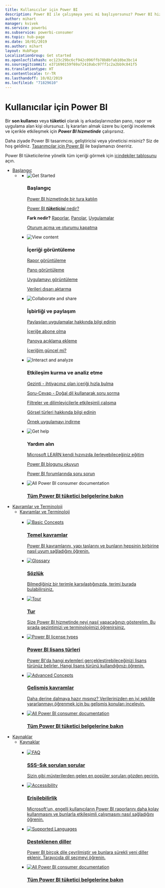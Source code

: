 ```yaml
---
title: Kullanıcılar için Power BI
description: Power BI ile çalışmaya yeni mi başlıyorsunuz? Power BI hizmetinin özelliklerini ve yeteneklerini öğrenin; Power BI tüketicisi veya son kullanıcısı olarak bunlarla ne yapabileceğinizi görün.
author: mihart
manager: kvivek
ms.service: powerbi
ms.subservice: powerbi-consumer
ms.topic: hub-page
ms.date: 10/01/2019
ms.author: mihart
layout: HubPage
LocalizationGroup: Get started
ms.openlocfilehash: ec123c29bc6cf942c096ffb78b8bfab10be3bc14
ms.sourcegitcommit: e371690159f69a72410abc97ff1c2a2bb9c841f5
ms.translationtype: HT
ms.contentlocale: tr-TR
ms.lasthandoff: 10/02/2019
ms.locfileid: "71829610"
---
```

<div id="main" class="v2">
      <div class="container">
            <h1 class="">Kullanıcılar için Power BI</h1>
            <p>Bir <b>son kullanıcı</b> veya <b>tüketici</b> olarak iş arkadaşlarınızdan pano, rapor ve uygulama alan kişi olursunuz. İş kararları almak üzere bu içeriği incelemek ve içerikle etkileşmek için <b><i>Power BI hizmetinde</i></b> çalışırsınız.</p>
            <p>Daha ziyade Power BI tasarımcısı, geliştiricisi veya yöneticisi misiniz? Siz de hoş geldiniz. <a href="../power-bi-creator-landing.md">Tasarımcılar için Power BI</a> ile başlamanızı öneririz.</p>
            <p>Power BI tüketicilerine yönelik tüm içeriği görmek için <a href="end-user-consumer.md">içindekiler tablosunu</a> açın.</p>
            <ul class="pivots">
            <li>
                <a href="#get-started" data-linktype="self-bookmark">Başlangıç</a>
                <ul id="get-started" class="cardsF">
                    <li>
                        <a data-default="true" href="#getstarted" data-linktype="self-bookmark"></a>
                        <ul id="getstarted" class="cardsF">
                            <li>
                                <div class="cardSize">
                                    <div class="cardPadding">
                                        <div class="card">
                                            <div class="cardImageOuter">
                                                <div class="cardImage">
                                                    <img alt="Get Started" src="media/end-user-consumer/get-started.svg" data-linktype="relative-path">
                                                </div>
                                            </div>
                                            <div class="cardText">
                                                <h3>Başlangıç</h3>
                                                <p><a href="/power-bi/consumer/end-user-reading-view" data-linktype="absolute-path">Power BI hizmetinde bir tura katılın</a></p>
                                                <p><a href="/power-bi/consumer/end-user-consumer" data-linktype="absolute-path">Power BI <b><i>tüketicisi</i></b> nedir?</a></p>
                                                <p><b>Fark nedir?</b> <a href="/power-bi/consumer/end-user-reports" data-linktype="absolute-path">Raporlar</a>, <a href="/power-bi/consumer/end-user-dashboards" data-linktype="absolute-path">Panolar</a>, <a href="/power-bi/consumer/end-user-apps" data-linktype="absolute-path">Uygulamalar</a></p>
                                                <p><a href="/power-bi/consumer/end-user-sign-in" data-linktype="absolute-path">Oturum açma ve oturumu kapatma</a></p>
                                            </div>
                                        </div>
                                    </div>
                                </div>
                            </li>
                            <li>
                                <div class="cardSize">
                                    <div class="cardPadding">
                                        <div class="card">
                                            <div class="cardImageOuter">
                                                <div class="cardImage">
                                                    <img alt="View content" src="media/end-user-consumer/view-content.svg" data-linktype="relative-path">
                                                </div>
                                            </div>
                                            <div class="cardText">
                                                <h3>İçeriği görüntüleme</h3>
                                                <p><a href="/power-bi/consumer/end-user-report-open" data-linktype="absolute-path">Rapor görüntüleme</a></p>
                                                <p><a href="/power-bi/consumer/end-user-dashboard-open" data-linktype="absolute-path">Pano görüntüleme</a></p>
                                                <p><a href="/power-bi/consumer/end-user-app-view" data-linktype="absolute-path">Uygulamayı görüntüleme</a></p>
                                                <p><a href="/power-bi/consumer/end-user-export" data-linktype="absolute-path">Verileri dışarı aktarma</a>
                                            </div>
                                        </div>
                                    </div>
                                </div>
                            </li>
                            <li>
                                <div class="cardSize">
                                    <div class="cardPadding">
                                        <div class="card">
                                            <div class="cardImageOuter">
                                                <div class="cardImage">
                                                    <img alt="Collaborate and share" src="media/end-user-consumer/collaborate-share.svg" data-linktype="relative-path">
                                                </div>
                                            </div>
                                            <div class="cardText">
                                                <h3>İşbirliği ve paylaşım</h3>
                                                <p><a href="/power-bi/consumer/end-user-apps" data-linktype="absolute-path">Paylaşılan uygulamalar hakkında bilgi edinin</a></p>
                                                <p><a href="/power-bi/consumer/end-user-subscribe" data-linktype="absolute-path">İçeriğe abone olma</a></p>
                                                <p><a href="/power-bi/consumer/end-user-comment" data-linktype="absolute-path">Panoya açıklama ekleme</a></p>
                                                <p><a href="/power-bi/consumer/end-user-fresh" data-linktype="absolute-path">İçeriğim güncel mi?</a></p>
                                            </div>
                                        </div>
                                    </div>
                                </div>
                            </li>
                            <li>
                                <div class="cardSize">
                                    <div class="cardPadding">
                                        <div class="card">
                                            <div class="cardImageOuter">
                                                <div class="cardImage">
                                                    <img alt="Interact and analyze" src="media/end-user-consumer/interact-analyze.svg" data-linktype="relative-path">
                                                </div>
                                            </div>
                                            <div class="cardText">
                                                <h3>Etkileşim kurma ve analiz etme</h3>
                                                <p><a href="/power-bi/consumer/end-user-experience" data-linktype="absolute-path">Gezinti - ihtiyacınız olan içeriği hızla bulma</a></p>
                                                <p><a href="/power-bi/consumer/end-user-q-and-a" data-linktype="absolute-path">Soru-Cevap - Doğal dil kullanarak soru sorma</a></p>
                                                <p><a href="/power-bi/consumer/end-user-report-filter" data-linktype="absolute-path">Filtreler ve dilimleyicilerle etkileşimli çalışma</a></p>
                                                <p><a href="/power-bi/consumer/end-user-visual-type" data-linktype="absolute-path">Görsel türleri hakkında bilgi edinin</a></p>
                                                <p><a href="/power-bi/consumer/end-user-app-marketing" data-linktype="absolute-path">Örnek uygulamayı indirme</a></p>
                                            </div>
                                        </div>
                                    </div>
                                </div>
                            </li>
                            <li>
                                <div class="cardSize">
                                    <div class="cardPadding">
                                        <div class="card">
                                            <div class="cardImageOuter">
                                                <div class="cardImage">
                                                    <img alt="Get help" src="media/end-user-consumer/get-help.svg" data-linktype="relative-path">
                                                </div>
                                            </div>
                                            <div class="cardText">
                                                <h3>Yardım alın</h3>
                                            <p><a href="https://docs.microsoft.com/en-us/learn/paths/consume-data-with-power-bi/" data-linktype="absolute-path">Microsoft LEARN kendi hızınızda ilerleyebileceğiniz eğitim</a></p>
                                                <p><a href="https://powerbi.microsoft.com/blog/" data-linktype="absolute-path">Power BI blogunu okuyun</a></p>
                                                <p><a href="http://community.powerbi.com/" data-linktype="absolute-path">Power BI forumlarında soru sorun</a></p>
                                            </div>
                                        </div>
                                    </div>
                                </div>
                            </li>
                            <li>
                                <div class="cardSize">
                                    <div class="cardPadding">
                                        <div class="card">
                                            <div class="cardImageOuter">
                                                <div class="cardImage">
                                                    <img alt="All Power BI consumer documentation" src="media/end-user-consumer/see-all.svg" data-linktype="relative-path">
                                                </div>
                                            </div>
                                            <div class="cardText">
                                                <a href="end-user-consumer.md" data-linktype="absolute-path">
                                                <h3>Tüm Power BI tüketici belgelerine bakın</h3></a>
                                            </div>
                                        </div>
                                    </div>
                                </div>
                            </li>
                        </ul>
                    </li>
                </ul>
            </li>
            <li>
                <a href="#concepts-terminology" data-linktype="self-bookmark"> Kavramlar ve Terminoloji</a>
                <ul id="concepts-terminology">
                    <li>
                        <a href="#conceptsterminology" data-linktype="self-bookmark"> Kavramlar ve Terminoloji</a>
                        <ul id="conceptsterminology" class="cardsC">
                            <br>
                            <li>
                                <a href="/power-bi/consumer/End-user-basic-concepts" data-linktype="absolute-path">
                                    <div class="cardSize">
                                        <div class="cardPadding">
                                            <div class="card">
                                                <div class="cardImageOuter">
                                                    <div class="cardImage bgdAccent1">
                                                        <img src="media/end-user-consumer/basic-concepts.svg" alt="Basic Concepts" data-linktype="relative-path">
                                                    </div>
                                                </div>
                                                <div class="cardText">
                                                    <h3>Temel kavramlar</h3>
                                                    <p>Power BI kavramlarını, yapı taşlarını ve bunların hepsinin birbirine nasıl uyum sağladığını öğrenin.</p>
                                                </div>
                                            </div>
                                        </div>
                                    </div>
                                </a>
                            </li>
                            <li>
                                <a href="/power-bi/consumer/End-user-glossary" data-linktype="absolute-path">
                                    <div class="cardSize">
                                        <div class="cardPadding">
                                            <div class="card">
                                                <div class="cardImageOuter">
                                                    <div class="cardImage bgdAccent1">
                                                        <img src="media/end-user-consumer/glossary.svg" alt="Glossary" data-linktype="relative-path">
                                                    </div>
                                                </div>
                                                <div class="cardText">
                                                    <h3>Sözlük</h3>
                                                    <p>Bilmediğiniz bir terimle karşılaştığınızda, terimi burada bulabilirsiniz.</p>
                                                </div>
                                            </div>
                                        </div>
                                    </div>
                                </a>
                            </li>
                            <li>
                                <a href="/power-bi/consumer/end-user-experience" data-linktype="absolute-path">
                                    <div class="cardSize">
                                        <div class="cardPadding">
                                            <div class="card">
                                                <div class="cardImageOuter">
                                                    <div class="cardImage bgdAccent1">
                                                        <img src="media/end-user-consumer/tour.svg" alt="Tour" data-linktype="relative-path">
                                                    </div>
                                                </div>
                                                <div class="cardText">
                                                    <h3>Tur</h3>
                                                    <p>Size Power BI hizmetinde neyi nasıl yapacağınızı gösterelim. Bu sırada gezintimizi ve terminolojimizi öğrenirsiniz.</p>
                                                </div>
                                            </div>
                                        </div>
                                    </div>
                                </a>
                            </li>
                            <li>
                                <a href="/power-bi/service-admin-licensing-organization" data-linktype="absolute-path">
                                    <div class="cardSize">
                                        <div class="cardPadding">
                                            <div class="card">
                                                <div class="cardImageOuter">
                                                    <div class="cardImage bgdAccent1">
                                                        <img src="media/end-user-consumer/power-bi-license-types.svg" alt="Power BI license types" data-linktype="relative-path">
                                                    </div>
                                                </div>
                                                <div class="cardText">
                                                    <h3>Power BI lisans türleri</h3>
                                                    <p>Power BI'da hangi eylemleri gerçekleştirebileceğinizi lisans türünüz belirler. Hangi lisans türünü kullandığınızı öğrenin.</p>
                                                </div>
                                            </div>
                                        </div>
                                    </div>
                                </a>
                            </li>
                            <li>
                                <a href="/power-bi/consumer/end-user-featured" data-linktype="absolute-path">
                                    <div class="cardSize">
                                        <div class="cardPadding">
                                            <div class="card">
                                                <div class="cardImageOuter">
                                                    <div class="cardImage bgdAccent1">
                                                        <img src="media/end-user-consumer/advanced-concepts.svg" alt="Advanced Concepts" data-linktype="relative-path">
                                                    </div>
                                                </div>
                                                <div class="cardText">
                                                    <h3>Gelişmiş kavramlar</h3>
                                                    <p>Daha derine dalmaya hazır mısınız? Verilerinizden en iyi şekilde yararlanmayı öğrenmek için bu gelişmiş konuları inceleyin. </p>
                                                </div>
                                            </div>
                                        </div>
                                    </div>
                                </a>
                            </li>
                            <li>
                                <a href="end-user-consumer.md" data-linktype="absolute-path">
                                    <div class="cardSize">
                                        <div class="cardPadding">
                                            <div class="card">
                                                <div class="cardImageOuter">
                                                    <div class="cardImage bgdAccent1">
                                                        <img src="media/end-user-consumer/See_All_400x140.svg" alt="All Power BI consumer documentation" data-linktype="relative-path">
                                                    </div>
                                                </div>
                                                <div class="cardText">
                                                    <h3>Tüm Power BI tüketici belgelerine bakın</h3>
                                                </div>
                                            </div>
                                        </div>
                                    </div>
                                </a>
                            </li>
                        </ul>
                    </li>
                </ul>
            </li>
            <li>
                <a href="#resources" data-linktype="self-bookmark">Kaynaklar</a>
                <ul id="resources">
                    <li>
                        <a href="#resources" data-linktype="self-bookmark">Kaynaklar</a>
                        <ul id="resources" class="cardsC">
                            <br>
                            <li>
                                <a href="/power-bi/consumer/end-user-faq" data-linktype="absolute-path">
                                    <div class="cardSize">
                                        <div class="cardPadding">
                                            <div class="card">
                                                <div class="cardImageOuter">
                                                    <div class="cardImage bgdAccent1">
                                                        <img src="media/end-user-consumer/faq.svg" alt="FAQ" data-linktype="relative-path">
                                                    </div>
                                                </div>
                                                <div class="cardText">
                                                    <h3>SSS-Sık sorulan sorular</h3>
                                                    <p>Sizin gibi müşterilerden gelen en popüler soruları gözden geçirin.</p>
                                                </div>
                                            </div>
                                        </div>
                                    </div>
                                </a>
                            </li>
                            <li>
                                <a href="/power-bi/desktop-accessibility" data-linktype="absolute-path">
                                    <div class="cardSize">
                                        <div class="cardPadding">
                                            <div class="card">
                                                <div class="cardImageOuter">
                                                    <div class="cardImage bgdAccent1">
                                                        <img src="media/end-user-consumer/accessibility.svg" alt="Accessibility" data-linktype="relative-path">
                                                    </div>
                                                </div>
                                                <div class="cardText">
                                                    <h3>Erişilebilirlik</h3>
                                                    <p>Microsoft'un, engelli kullanıcıların Power BI raporlarını daha kolay kullanmasını ve bunlarla etkileşimli çalışmasını nasıl sağladığını öğrenin. </p>
                                                </div>
                                            </div>
                                        </div>
                                    </div>
                                </a>
                            </li>
                            <li>
                                <a href="/power-bi/supported-languages-countries-regions" data-linktype="absolute-path">
                                    <div class="cardSize">
                                        <div class="cardPadding">
                                            <div class="card">
                                                <div class="cardImageOuter">
                                                    <div class="cardImage bgdAccent1">
                                                        <img src="media/end-user-consumer/supported-languages.svg" alt="Supported Languages" data-linktype="relative-path">
                                                    </div>
                                                </div>
                                                <div class="cardText">
                                                    <h3>Desteklenen diller</h3>
                                                    <p>Power BI birçok dile çevrilmiştir ve bunlara sürekli yeni diller eklenir. Tarayıcıda dil seçmeyi öğrenin. </p>
                                                </div>
                                            </div>
                                        </div>
                                    </div>
                                </a>
                            </li>
                            <li>
                                <a href="end-user-consumer.md" data-linktype="absolute-path">
                                    <div class="cardSize">
                                        <div class="cardPadding">
                                            <div class="card">
                                                <div class="cardImageOuter">
                                                    <div class="cardImage bgdAccent1">
                                                        <img src="media/end-user-consumer/See_All_400x140.svg" alt="All Power BI consumer documentation" data-linktype="relative-path">
                                                    </div>
                                                </div>
                                                <div class="cardText">
                                                    <h3>Tüm Power BI tüketici belgelerine bakın</h3>
                                                </div>
                                            </div>
                                        </div>
                                    </div>
                                </a>
                            </li>
                        </ul>
                    </li>
                </ul>
            </li>
            </ul> 
      </div>
</div>
